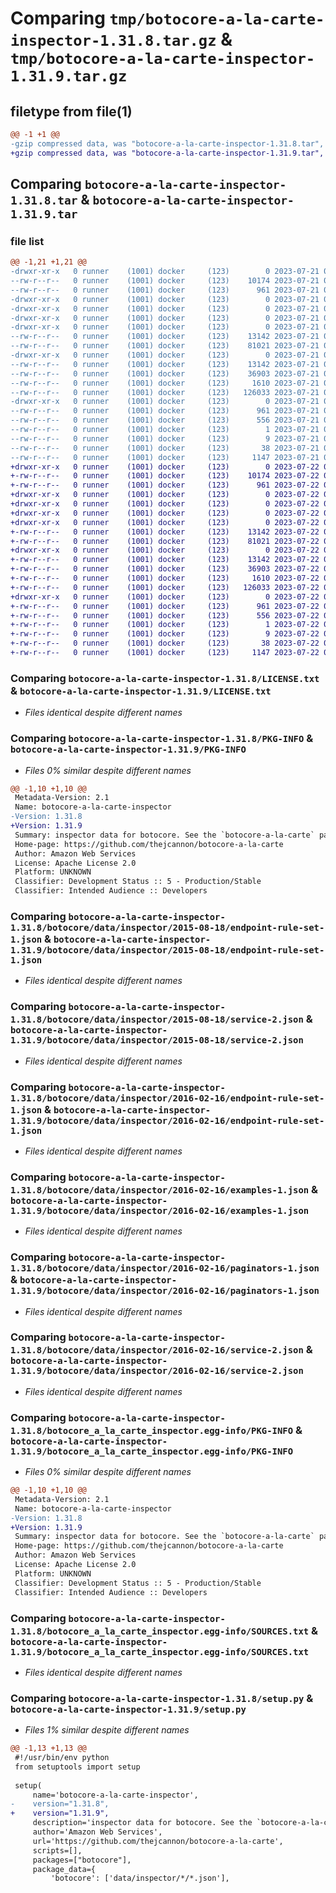 # Comparing `tmp/botocore-a-la-carte-inspector-1.31.8.tar.gz` & `tmp/botocore-a-la-carte-inspector-1.31.9.tar.gz`

## filetype from file(1)

```diff
@@ -1 +1 @@
-gzip compressed data, was "botocore-a-la-carte-inspector-1.31.8.tar", last modified: Fri Jul 21 01:21:27 2023, max compression
+gzip compressed data, was "botocore-a-la-carte-inspector-1.31.9.tar", last modified: Sat Jul 22 01:20:29 2023, max compression
```

## Comparing `botocore-a-la-carte-inspector-1.31.8.tar` & `botocore-a-la-carte-inspector-1.31.9.tar`

### file list

```diff
@@ -1,21 +1,21 @@
-drwxr-xr-x   0 runner    (1001) docker     (123)        0 2023-07-21 01:21:27.451040 botocore-a-la-carte-inspector-1.31.8/
--rw-r--r--   0 runner    (1001) docker     (123)    10174 2023-07-21 01:21:27.000000 botocore-a-la-carte-inspector-1.31.8/LICENSE.txt
--rw-r--r--   0 runner    (1001) docker     (123)      961 2023-07-21 01:21:27.451040 botocore-a-la-carte-inspector-1.31.8/PKG-INFO
-drwxr-xr-x   0 runner    (1001) docker     (123)        0 2023-07-21 01:21:27.451040 botocore-a-la-carte-inspector-1.31.8/botocore/
-drwxr-xr-x   0 runner    (1001) docker     (123)        0 2023-07-21 01:21:27.451040 botocore-a-la-carte-inspector-1.31.8/botocore/data/
-drwxr-xr-x   0 runner    (1001) docker     (123)        0 2023-07-21 01:21:27.451040 botocore-a-la-carte-inspector-1.31.8/botocore/data/inspector/
-drwxr-xr-x   0 runner    (1001) docker     (123)        0 2023-07-21 01:21:27.451040 botocore-a-la-carte-inspector-1.31.8/botocore/data/inspector/2015-08-18/
--rw-r--r--   0 runner    (1001) docker     (123)    13142 2023-07-21 01:21:06.000000 botocore-a-la-carte-inspector-1.31.8/botocore/data/inspector/2015-08-18/endpoint-rule-set-1.json
--rw-r--r--   0 runner    (1001) docker     (123)    81021 2023-07-21 01:21:06.000000 botocore-a-la-carte-inspector-1.31.8/botocore/data/inspector/2015-08-18/service-2.json
-drwxr-xr-x   0 runner    (1001) docker     (123)        0 2023-07-21 01:21:27.451040 botocore-a-la-carte-inspector-1.31.8/botocore/data/inspector/2016-02-16/
--rw-r--r--   0 runner    (1001) docker     (123)    13142 2023-07-21 01:21:06.000000 botocore-a-la-carte-inspector-1.31.8/botocore/data/inspector/2016-02-16/endpoint-rule-set-1.json
--rw-r--r--   0 runner    (1001) docker     (123)    36903 2023-07-21 01:21:06.000000 botocore-a-la-carte-inspector-1.31.8/botocore/data/inspector/2016-02-16/examples-1.json
--rw-r--r--   0 runner    (1001) docker     (123)     1610 2023-07-21 01:21:06.000000 botocore-a-la-carte-inspector-1.31.8/botocore/data/inspector/2016-02-16/paginators-1.json
--rw-r--r--   0 runner    (1001) docker     (123)   126033 2023-07-21 01:21:06.000000 botocore-a-la-carte-inspector-1.31.8/botocore/data/inspector/2016-02-16/service-2.json
-drwxr-xr-x   0 runner    (1001) docker     (123)        0 2023-07-21 01:21:27.451040 botocore-a-la-carte-inspector-1.31.8/botocore_a_la_carte_inspector.egg-info/
--rw-r--r--   0 runner    (1001) docker     (123)      961 2023-07-21 01:21:27.000000 botocore-a-la-carte-inspector-1.31.8/botocore_a_la_carte_inspector.egg-info/PKG-INFO
--rw-r--r--   0 runner    (1001) docker     (123)      556 2023-07-21 01:21:27.000000 botocore-a-la-carte-inspector-1.31.8/botocore_a_la_carte_inspector.egg-info/SOURCES.txt
--rw-r--r--   0 runner    (1001) docker     (123)        1 2023-07-21 01:21:27.000000 botocore-a-la-carte-inspector-1.31.8/botocore_a_la_carte_inspector.egg-info/dependency_links.txt
--rw-r--r--   0 runner    (1001) docker     (123)        9 2023-07-21 01:21:27.000000 botocore-a-la-carte-inspector-1.31.8/botocore_a_la_carte_inspector.egg-info/top_level.txt
--rw-r--r--   0 runner    (1001) docker     (123)       38 2023-07-21 01:21:27.451040 botocore-a-la-carte-inspector-1.31.8/setup.cfg
--rw-r--r--   0 runner    (1001) docker     (123)     1147 2023-07-21 01:21:27.000000 botocore-a-la-carte-inspector-1.31.8/setup.py
+drwxr-xr-x   0 runner    (1001) docker     (123)        0 2023-07-22 01:20:29.876994 botocore-a-la-carte-inspector-1.31.9/
+-rw-r--r--   0 runner    (1001) docker     (123)    10174 2023-07-22 01:20:29.000000 botocore-a-la-carte-inspector-1.31.9/LICENSE.txt
+-rw-r--r--   0 runner    (1001) docker     (123)      961 2023-07-22 01:20:29.876994 botocore-a-la-carte-inspector-1.31.9/PKG-INFO
+drwxr-xr-x   0 runner    (1001) docker     (123)        0 2023-07-22 01:20:29.872995 botocore-a-la-carte-inspector-1.31.9/botocore/
+drwxr-xr-x   0 runner    (1001) docker     (123)        0 2023-07-22 01:20:29.872995 botocore-a-la-carte-inspector-1.31.9/botocore/data/
+drwxr-xr-x   0 runner    (1001) docker     (123)        0 2023-07-22 01:20:29.872995 botocore-a-la-carte-inspector-1.31.9/botocore/data/inspector/
+drwxr-xr-x   0 runner    (1001) docker     (123)        0 2023-07-22 01:20:29.876994 botocore-a-la-carte-inspector-1.31.9/botocore/data/inspector/2015-08-18/
+-rw-r--r--   0 runner    (1001) docker     (123)    13142 2023-07-22 01:20:09.000000 botocore-a-la-carte-inspector-1.31.9/botocore/data/inspector/2015-08-18/endpoint-rule-set-1.json
+-rw-r--r--   0 runner    (1001) docker     (123)    81021 2023-07-22 01:20:09.000000 botocore-a-la-carte-inspector-1.31.9/botocore/data/inspector/2015-08-18/service-2.json
+drwxr-xr-x   0 runner    (1001) docker     (123)        0 2023-07-22 01:20:29.876994 botocore-a-la-carte-inspector-1.31.9/botocore/data/inspector/2016-02-16/
+-rw-r--r--   0 runner    (1001) docker     (123)    13142 2023-07-22 01:20:09.000000 botocore-a-la-carte-inspector-1.31.9/botocore/data/inspector/2016-02-16/endpoint-rule-set-1.json
+-rw-r--r--   0 runner    (1001) docker     (123)    36903 2023-07-22 01:20:09.000000 botocore-a-la-carte-inspector-1.31.9/botocore/data/inspector/2016-02-16/examples-1.json
+-rw-r--r--   0 runner    (1001) docker     (123)     1610 2023-07-22 01:20:09.000000 botocore-a-la-carte-inspector-1.31.9/botocore/data/inspector/2016-02-16/paginators-1.json
+-rw-r--r--   0 runner    (1001) docker     (123)   126033 2023-07-22 01:20:09.000000 botocore-a-la-carte-inspector-1.31.9/botocore/data/inspector/2016-02-16/service-2.json
+drwxr-xr-x   0 runner    (1001) docker     (123)        0 2023-07-22 01:20:29.876994 botocore-a-la-carte-inspector-1.31.9/botocore_a_la_carte_inspector.egg-info/
+-rw-r--r--   0 runner    (1001) docker     (123)      961 2023-07-22 01:20:29.000000 botocore-a-la-carte-inspector-1.31.9/botocore_a_la_carte_inspector.egg-info/PKG-INFO
+-rw-r--r--   0 runner    (1001) docker     (123)      556 2023-07-22 01:20:29.000000 botocore-a-la-carte-inspector-1.31.9/botocore_a_la_carte_inspector.egg-info/SOURCES.txt
+-rw-r--r--   0 runner    (1001) docker     (123)        1 2023-07-22 01:20:29.000000 botocore-a-la-carte-inspector-1.31.9/botocore_a_la_carte_inspector.egg-info/dependency_links.txt
+-rw-r--r--   0 runner    (1001) docker     (123)        9 2023-07-22 01:20:29.000000 botocore-a-la-carte-inspector-1.31.9/botocore_a_la_carte_inspector.egg-info/top_level.txt
+-rw-r--r--   0 runner    (1001) docker     (123)       38 2023-07-22 01:20:29.876994 botocore-a-la-carte-inspector-1.31.9/setup.cfg
+-rw-r--r--   0 runner    (1001) docker     (123)     1147 2023-07-22 01:20:29.000000 botocore-a-la-carte-inspector-1.31.9/setup.py
```

### Comparing `botocore-a-la-carte-inspector-1.31.8/LICENSE.txt` & `botocore-a-la-carte-inspector-1.31.9/LICENSE.txt`

 * *Files identical despite different names*

### Comparing `botocore-a-la-carte-inspector-1.31.8/PKG-INFO` & `botocore-a-la-carte-inspector-1.31.9/PKG-INFO`

 * *Files 0% similar despite different names*

```diff
@@ -1,10 +1,10 @@
 Metadata-Version: 2.1
 Name: botocore-a-la-carte-inspector
-Version: 1.31.8
+Version: 1.31.9
 Summary: inspector data for botocore. See the `botocore-a-la-carte` package for more info.
 Home-page: https://github.com/thejcannon/botocore-a-la-carte
 Author: Amazon Web Services
 License: Apache License 2.0
 Platform: UNKNOWN
 Classifier: Development Status :: 5 - Production/Stable
 Classifier: Intended Audience :: Developers
```

### Comparing `botocore-a-la-carte-inspector-1.31.8/botocore/data/inspector/2015-08-18/endpoint-rule-set-1.json` & `botocore-a-la-carte-inspector-1.31.9/botocore/data/inspector/2015-08-18/endpoint-rule-set-1.json`

 * *Files identical despite different names*

### Comparing `botocore-a-la-carte-inspector-1.31.8/botocore/data/inspector/2015-08-18/service-2.json` & `botocore-a-la-carte-inspector-1.31.9/botocore/data/inspector/2015-08-18/service-2.json`

 * *Files identical despite different names*

### Comparing `botocore-a-la-carte-inspector-1.31.8/botocore/data/inspector/2016-02-16/endpoint-rule-set-1.json` & `botocore-a-la-carte-inspector-1.31.9/botocore/data/inspector/2016-02-16/endpoint-rule-set-1.json`

 * *Files identical despite different names*

### Comparing `botocore-a-la-carte-inspector-1.31.8/botocore/data/inspector/2016-02-16/examples-1.json` & `botocore-a-la-carte-inspector-1.31.9/botocore/data/inspector/2016-02-16/examples-1.json`

 * *Files identical despite different names*

### Comparing `botocore-a-la-carte-inspector-1.31.8/botocore/data/inspector/2016-02-16/paginators-1.json` & `botocore-a-la-carte-inspector-1.31.9/botocore/data/inspector/2016-02-16/paginators-1.json`

 * *Files identical despite different names*

### Comparing `botocore-a-la-carte-inspector-1.31.8/botocore/data/inspector/2016-02-16/service-2.json` & `botocore-a-la-carte-inspector-1.31.9/botocore/data/inspector/2016-02-16/service-2.json`

 * *Files identical despite different names*

### Comparing `botocore-a-la-carte-inspector-1.31.8/botocore_a_la_carte_inspector.egg-info/PKG-INFO` & `botocore-a-la-carte-inspector-1.31.9/botocore_a_la_carte_inspector.egg-info/PKG-INFO`

 * *Files 0% similar despite different names*

```diff
@@ -1,10 +1,10 @@
 Metadata-Version: 2.1
 Name: botocore-a-la-carte-inspector
-Version: 1.31.8
+Version: 1.31.9
 Summary: inspector data for botocore. See the `botocore-a-la-carte` package for more info.
 Home-page: https://github.com/thejcannon/botocore-a-la-carte
 Author: Amazon Web Services
 License: Apache License 2.0
 Platform: UNKNOWN
 Classifier: Development Status :: 5 - Production/Stable
 Classifier: Intended Audience :: Developers
```

### Comparing `botocore-a-la-carte-inspector-1.31.8/botocore_a_la_carte_inspector.egg-info/SOURCES.txt` & `botocore-a-la-carte-inspector-1.31.9/botocore_a_la_carte_inspector.egg-info/SOURCES.txt`

 * *Files identical despite different names*

### Comparing `botocore-a-la-carte-inspector-1.31.8/setup.py` & `botocore-a-la-carte-inspector-1.31.9/setup.py`

 * *Files 1% similar despite different names*

```diff
@@ -1,13 +1,13 @@
 #!/usr/bin/env python
 from setuptools import setup
 
 setup(
     name='botocore-a-la-carte-inspector',
-    version="1.31.8",
+    version="1.31.9",
     description='inspector data for botocore. See the `botocore-a-la-carte` package for more info.',
     author='Amazon Web Services',
     url='https://github.com/thejcannon/botocore-a-la-carte',
     scripts=[],
     packages=["botocore"],
     package_data={
         'botocore': ['data/inspector/*/*.json'],
```

